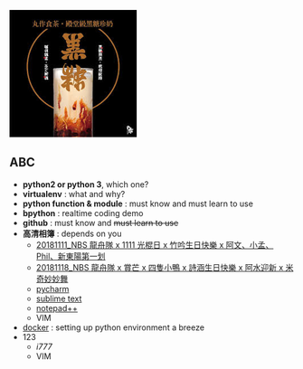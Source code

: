 ![丸作食茶](/下載.jpeg)
## ABC
- **python2  or python 3**, which one?
- **virtualenv** : what and why?
- **python function & module** : must know and must learn to use
- **bpython** : realtime coding demo
- **github** : must know and ~~must learn to use~~ 
- **高清相簿** : depends on you
  - [20181111_NBS 龍舟隊 x 1111 光棍日 x 竹吟生日快樂 x 阿文、小孟、Phil、新東陽第一划](https://photos.google.com/share/AF1QipOXXz_KLYiVel5v_d9LeB_RPGNloJjNzRbDxQ6k468jWQfUP4Hqxa4zvtDYQTIOsw?key=MWJOSlkzNlY0czI2Y0xTWDlqclhGdmcteE9CV0ln)
  - [20181118_NBS 龍舟隊 x 賞芒 x 四隻小鴨 x 詩涵生日快樂 x 阿水迎新 x 米奇妙妙舞](https://photos.google.com/share/AF1QipP4SafsrYaLt4PZhlLlQBcKaorkP-NsTVf3A15Lls9Evk9s_pUvJ2hnUXvr80hj5Q?key=NHZxemlYT3JaVVBiR2tGajNZRTVFR0p4dWlfV2xn)
  - [pycharm](https://www.jetbrains.com/pycharm/)
  - [sublime text](https://www.sublimetext.com/)
  - [notepad++](https://notepad-plus-plus.org/zh/)
  - VIM
- [docker](https://cgh2.github.io/docker101/) : setting up python environment a breeze
 - 123
   - *i777*
   - VIM
